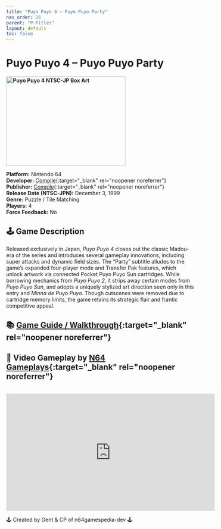 ```yaml
---
title: "Puyo Puyo 4 – Puyo Puyo Party"
nav_order: 26
parent: "P-Titles"
layout: default
toc: false
---
```


# Puyo Puyo 4 – Puyo Puyo Party

<b>
<img src="https://images.launchbox-app.com/5c2c49e6-2c5c-4861-aa99-4aa8ef7c3a7f.png" alt="Puyo Puyo 4 NTSC-JP Box Art" width="320" height="240" />
</b>

**Platform:** Nintendo 64  
**Developer:** [Compile](https://en.wikipedia.org/wiki/Compile_(company)){:target="_blank" rel="noopener noreferrer"}  
**Publisher:** [Compile](https://en.wikipedia.org/wiki/Compile_(company)){:target="_blank" rel="noopener noreferrer"}  
**Release Date (NTSC-JPN):** December 3, 1999  
**Genre:** Puzzle / Tile Matching  
**Players:** 4  
**Force Feedback:** No  

## 🕹️ Game Description  
Released exclusively in Japan, *Puyo Puyo 4* closes out the classic Madou-era of the series and introduces several gameplay innovations, including super attacks and dynamic field sizes. The “Party” subtitle alludes to the game’s expanded four-player mode and Transfer Pak features, which unlock artwork via connected Pocket Puyo Puyo Sun cartridges. While borrowing mechanics from *Puyo Puyo 2*, it strips away certain modes from *Puyo Puyo Sun*, and adopts a uniquely stylized art direction seen only in this entry and *Minna de Puyo Puyo*. Though cutscenes were removed due to cartridge memory limits, the game retains its strategic flair and frantic competitive appeal.

## 📚 [Game Guide / Walkthrough](https://gamefaqs.gamespot.com/n64/576484-puyo-puyon-party/faqs/79192){:target="_blank" rel="noopener noreferrer"}

## 🎥 Video Gameplay by [N64 Gameplays](https://www.youtube.com/channel/UCTNnXOuixCNzqYl3lAyI-JA){:target="_blank" rel="noopener noreferrer"}  
<br />  
<iframe width="560" height="315" src="https://www.youtube.com/embed/ldrm958dIHg" title="Puyo Puyo 4 Longplay" frameborder="0" allowfullscreen></iframe>

🕹️ Created by Gent & CP of n64gamespedia-dev 🕹️  
<!-- Vault Format: n64gamespedia-dev -->  
<!-- Protocol Source: _vault-specs/format-protocol.md -->
